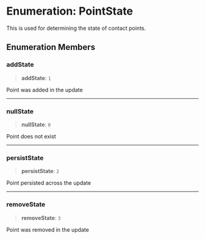 # Enumeration: PointState

This is used for determining the state of contact points.

## Enumeration Members

### addState

> **addState**: `1`

Point was added in the update

***

### nullState

> **nullState**: `0`

Point does not exist

***

### persistState

> **persistState**: `2`

Point persisted across the update

***

### removeState

> **removeState**: `3`

Point was removed in the update
